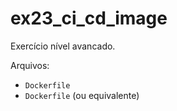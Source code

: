 # ex23_ci_cd_image

Exercício nível avancado.

Arquivos:
- `Dockerfile`
- `Dockerfile` (ou equivalente)

